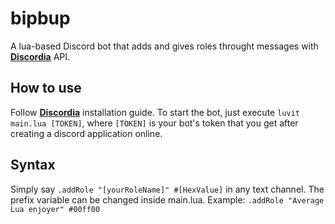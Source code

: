 # bipbup

A lua-based Discord bot that adds and gives roles throught messages with **[Discordia](https://github.com/SinisterRectus/Discordia)** API.

## How to use

Follow **[Discordia](https://github.com/SinisterRectus/Discordia)** installation guide. To start the bot, just execute `luvit main.lua [TOKEN]`, where `[TOKEN]` is your bot's token that you get after creating a discord application online.

## Syntax

Simply say `.addRole "[yourRoleName]" #[HexValue]` in any text channel. The prefix variable can be changed inside main.lua.
Example: `.addRole "Average Lua enjoyer" #00ff00`
